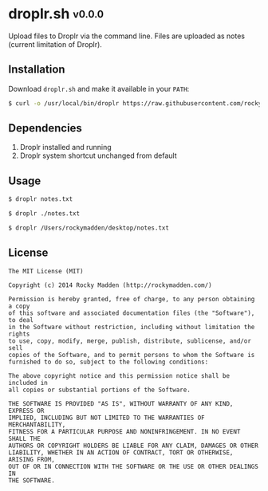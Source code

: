 # droplr.sh <sub><sup>v0.0.0</sup></sub>

Upload files to Droplr via the command line. Files are uploaded as notes (current limitation of Droplr).

## Installation
Download `droplr.sh` and make it available in your `PATH`:

```bash
$ curl -o /usr/local/bin/droplr https://raw.githubusercontent.com/rockymadden/droplr.sh/master/droplr.sh && chmod 0755 /usr/local/bin/droplr
```

## Dependencies

1. Droplr installed and running
2. Droplr system shortcut unchanged from default

## Usage

```bash
$ droplr notes.txt
```

```bash
$ droplr ./notes.txt
```

```bash
$ droplr /Users/rockymadden/desktop/notes.txt
```

## License

```
The MIT License (MIT)

Copyright (c) 2014 Rocky Madden (http://rockymadden.com/)

Permission is hereby granted, free of charge, to any person obtaining a copy
of this software and associated documentation files (the "Software"), to deal
in the Software without restriction, including without limitation the rights
to use, copy, modify, merge, publish, distribute, sublicense, and/or sell
copies of the Software, and to permit persons to whom the Software is
furnished to do so, subject to the following conditions:

The above copyright notice and this permission notice shall be included in
all copies or substantial portions of the Software.

THE SOFTWARE IS PROVIDED "AS IS", WITHOUT WARRANTY OF ANY KIND, EXPRESS OR
IMPLIED, INCLUDING BUT NOT LIMITED TO THE WARRANTIES OF MERCHANTABILITY,
FITNESS FOR A PARTICULAR PURPOSE AND NONINFRINGEMENT. IN NO EVENT SHALL THE
AUTHORS OR COPYRIGHT HOLDERS BE LIABLE FOR ANY CLAIM, DAMAGES OR OTHER
LIABILITY, WHETHER IN AN ACTION OF CONTRACT, TORT OR OTHERWISE, ARISING FROM,
OUT OF OR IN CONNECTION WITH THE SOFTWARE OR THE USE OR OTHER DEALINGS IN
THE SOFTWARE.
```
